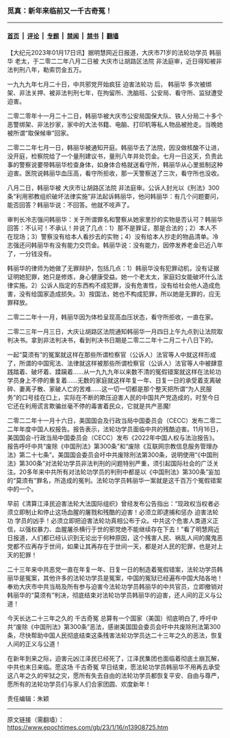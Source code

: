 ### 觅真：新年来临前又一千古奇冤！

---

#### [首页](../../../..?n13908725) &nbsp;|&nbsp; [评论](../../../../../epoch-comment?n13908725) &nbsp;|&nbsp; [专题](../../../../../epoch-special?n13908725) &nbsp;|&nbsp; [禁闻](../../../../../epoch-news?n13908725) &nbsp;|&nbsp; [禁书](../../../../../books?n13908725) &nbsp;|&nbsp; [翻墙](https://github.com/gfw-breaker/nogfw/blob/master/README.md?n13908725)


<div class="post_content" id="artbody" itemprop="articleBody">
 <!-- article content begin -->
 <p>
  【大纪元2023年01月17日讯】据明慧网近日报道，大庆市71岁的法轮功学员
  <ok href="https://www.epochtimes.com/gb/tag/%E9%9F%A9%E4%B8%BD%E5%8D%8E.html">
   韩丽华
  </ok>
  老太，于二零二二年八月二日被
  <ok href="https://www.epochtimes.com/gb/tag/%E5%A4%A7%E5%BA%86%E5%B8%82%E8%AE%A9%E8%83%A1%E8%B7%AF%E5%8C%BA%E6%B3%95%E9%99%A2.html">
   大庆市让胡路区法院
  </ok>
  非法庭审，近日得知被非法判刑八年，勒索罚金五万。
 </p>
 <p>
  一九九九年七月二十日，中共邪党开始疯狂
  <ok href="https://www.epochtimes.com/gb/tag/%E8%BF%AB%E5%AE%B3%E6%B3%95%E8%BD%AE%E5%8A%9F.html">
   迫害法轮功
  </ok>
  后，
  <ok href="https://www.epochtimes.com/gb/tag/%E9%9F%A9%E4%B8%BD%E5%8D%8E.html">
   韩丽华
  </ok>
  多次被绑架、非法关押、被非法判刑七年，在拘留所、洗脑班、公安局、看守所、监狱遭受迫害。
 </p>
 <p>
  二零二零年十一月二十二日，韩丽华被大庆市公安局国保大队、铁人分局二十多个恶警绑架、非法抄家，家中的大法书籍、电脑、打印机等私人物品被抢走。当晚她被所谓“取保候审”回家。
 </p>
 <p>
  二零二二年七月一日，韩丽华被通知开庭。韩丽华去了法院，因没做核酸不让进，没开庭，检察院给了一个量刑建议书，量刑八年并处罚金。七月一日这天，负责此事的警察说要带韩丽华检查身体，如身体合格就送看守所，韩丽华从心里抵制这种迫害。医院说韩丽华血压高，看守所拒收，那一天警察送了三次，看守所也没收。
 </p>
 <p>
  八月二日，韩丽华被
  <ok href="https://www.epochtimes.com/gb/tag/%E5%A4%A7%E5%BA%86%E5%B8%82%E8%AE%A9%E8%83%A1%E8%B7%AF%E5%8C%BA%E6%B3%95%E9%99%A2.html">
   大庆市让胡路区法院
  </ok>
  非法庭审。公诉人封光以《刑法》300条“利用邪教组织破坏法律实施”非法起诉韩丽华，他问韩丽华：有几个问题要问，能否回答？韩丽华说：不回答。他就不吱声了。
 </p>
 <p>
  审判长冷志强问韩丽华：关于所谓罪名和警察从她家里抄的实物是否认可？韩丽华回答：不认可！不承认！并说了几点：1）那不是罪证，那是合法的；2）本人不在现场；3）警察没有给本人看抄去的实物；4）没有给本人抄走的物品清单。冷志强还问韩丽华有没有能力交罚金。韩丽华说：没有能力，因停发养老金已近八年了，一分钱没有。
 </p>
 <p>
  韩丽华的律师为她做了无罪辩护，包括几点：1）韩丽华没有犯罪动机，没有证据证明她犯罪，她只是修炼，身心健康受益。她一个老太太，家庭妇女能破坏什么法律实施。2）公诉人指定的东西构不成犯罪，没有危害性，没有给社会他人造成危害，没有给国家造成损失。3）按国法，她也不构成犯罪，所以她是无罪的，应无罪释放。
 </p>
 <p>
  二零二二年十一月，韩丽华因为体检呈现高血压状态，看守所拒收，一直在家。
 </p>
 <p>
  二零二三年一月三日，大庆让胡路区法院通知韩丽华一月四日上午九点到让法院取判决书。拿到非法判决书，看到判决书日期是二零二二年十二月二十八日下的。
 </p>
 <p>
  一起“莫须有”的冤案就这样在那些所谓检察官（公诉人）法官等人中就这样形成了，所谓的中国宪法、法律就这样被那些所谓检察官（公诉人）法官等人中被肆意践踏着、破坏着、蹂躏着……从一九九九年以来数不清的冤假错案就这样在法轮功学员身上不停的重复着……无数的家庭就这样年复一年、日复一日的承受着支离破碎、妻离子散、家破人亡的苦难……这一切一切都是那个整天把所谓“为人民服务”的口号挂在口上，实际在不断的欺压迫害人民的中国共产党造成的，时至今日它还在利用谎言欺骗丝毫不停的毒害着民众，它就是共产恶魔!
 </p>
 <p>
  二零二二年十一月十六日，美国国会及行政当局中国委员会（CECC）发布二零二二年年度中国人权报告。报告表示，法轮功学员面临中共的残酷迫害。11月16日，美国国会-行政当局中国委员会（CECC）发布《2022年中国人权与法治报告》。报告呼吁中共“废除《中国刑法》第300条”和“废除《互联网宗教信息服务管理办法》第二十七条”。美国国会委员会吁中共废除刑法第300条，说明使用“《中国刑法》第300条”对法轮功学员非法判刑的问题特别严重，须引起国际社会的广泛关注。20多年来中共所有对法轮功学员的判刑中都是以《中国刑法》第300条”妄加的“莫须有”罪名，所造成的冤判。法轮功学员韩丽华一案就是这千百万个冤假错案中的一个。
 </p>
 <p>
  早前《清算江泽民迫害法轮大法国际组织》曾经发布公告指出：“现政权当权者必须立即制止和停止这场血腥的屠戮和残酷的迫害！必须立即逮捕和惩办
  <ok href="https://www.epochtimes.com/gb/tag/%E8%BF%AB%E5%AE%B3%E6%B3%95%E8%BD%AE%E5%8A%9F.html">
   迫害法轮功
  </ok>
  学员的凶手！必须立即把迫害法轮功真相公布于众。中共这个危害人类道义正信，以强权暴力、血腥屠杀横行于世的邪党绝不能继续存在下去！”看了明慧网近日报道，人们都已经认识到无论出于何种原因，这个残害人民、祸乱人间的魔鬼恶党都不应再存于世间，如果让其再存在于世间一天，都是对人民的犯罪，也是对上天的犯罪！
 </p>
 <p>
  二十三年来中共恶党一直在年复一年、日复一日的制造着冤假错案，法轮功学员韩丽华是冤案，其他许多的法轮功学员是冤案，中国的冤狱已经遍布中国大陆各地！奉劝大庆市中共当局及所有参与迫害今法轮功学员韩丽华的中共官员，立即撤销对韩丽华的“莫须有”判决，彻底结束对法轮功学员韩丽华的迫害，还人间的正义与公道！
 </p>
 <p>
  今天长达二十三年之久的
  <ok href="https://www.epochtimes.com/gb/tag/%E5%8D%83%E5%8F%A4%E5%A5%87%E5%86%A4.html">
   千古奇冤
  </ok>
  总算有一个国家（美国）彻底明白了, 呼吁中共“废除《中国刑法》第300条”恶法，感谢美国国会委员会吁中共废除刑法第300条，尽快帮助中国人民彻底结束这条残害法轮功学员达二十三年之久的恶法，恢复人间的正义与公道！
 </p>
 <p>
  在新年到来之际，迫害元凶江泽民已经死了，江泽民集团也面临着彻底土崩瓦解，中共也末日来临。愿这场
  <ok href="https://www.epochtimes.com/gb/tag/%E5%8D%83%E5%8F%A4%E5%A5%87%E5%86%A4.html">
   千古奇冤
  </ok>
  早日结束，愿法轮功学员韩丽华不用再去承受这八年之久的牢狱之灾，愿所有失去自由的法轮功学员都恢复平安、自由与尊严，愿所有的法轮功学员们与家人们合家团圆、欢度新年！
 </p>
 <p>
  责任编辑：朱颖
 </p>
 <!-- article content end -->
 <div id="below_article_ad">
 </div>
</div>


---

原文链接（需翻墙）：https://www.epochtimes.com/gb/23/1/16/n13908725.htm